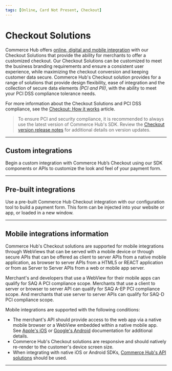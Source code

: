 ```yaml
---
tags: [Online, Card Not Present, Checkout]
---
```


# Checkout Solutions

Commerce Hub offers [online, digital and mobile integration](?path=docs/Getting-Started/Getting-Started-Online.md) with our Checkout Solutions that provide the ability for merchants to offer a customized checkout. Our Checkout Solutions can be customized to meet the business branding requirements and ensure a consistent user experience, while maximizing the checkout conversion and keeping customer data secure.  Commerce Hub's Checkout solution provides for a range of solutions that provide design flexibility, ease of integration and the collection of secure data elements *(PCI and PII)*, with the ability to meet your PCI DSS compliance tolerance needs.

For more information about the Checkout Solutions and PCI DSS compliance, see the [Checkout: How it works](?path=docs/Online-Mobile-Digital/Checkout/Checkout-How-It-Works.md) article.

<!-- theme: caution -->
> To ensure PCI and security compliance, it is recommended to always use the latest version of Commerce Hub's SDK. Review the [Checkout version release notes](?path=docs/Online-Mobile-Digital/Checkout/Checkout-Version-Release.md) for additional details on version updates.

---

## Custom integrations

Begin a custom integration with Commerce Hub’s Checkout using our SDK components or APIs to customize the look and feel of your payment form.

<!-- type: row -->

<!-- type: card
title: APIs
description: Allows a merchant an easy and secure way to manage and encrypt the payment data on their website or customer's mobile device and send it to Commerce Hub's Capture API.
link: ?path=docs/Online-Mobile-Digital/Checkout/API/API-Only.md
-->

<!-- type: card
title: Hosted Fields
description: Allows a merchant an easy and secure way to embed a payment form into a website or customer's mobile device.
link: ?path=docs/Online-Mobile-Digital/Checkout/Hosted-Fields/Hosted-Fields.md
-->

<!-- type: card
title: Paze
description: Add Paze to your payment options for secure and efficient transactions.
link: ?path=docs/Resources/Guides/Payment-Sources/Paze/Paze.md
-->

<!-- type: row-end -->

---

## Pre-built integrations

Use a pre-built Commerce Hub Checkout integration with our configuration tool to build a payment form. This form can be injected into your website or app, or loaded in a new window.

<!-- type: row -->

<!-- type: card
title: Hosted Pages
description: Allows a merchant to redirect their customer to a secure Commerce Hub Hosted Page to process a transaction.
link:
-->

<!-- type: card
title: Hosted Forms
description: Allows a merchant an easy and secure way to configure a payment form to be embedded into a website or customer's mobile device.
link:
-->

<!-- type: row-end -->

---

## Mobile integrations information

Commerce Hub's Checkout solutions are supported for mobile integrations through WebViews that can be served with a mobile device or through secure APIs that can be offered as client to server APIs from a native mobile application, as browser to server APIs from a HTML5 or REACT application or from as Server to Server APIs from a web or mobile app server.

Merchant's and developers that use a WebView for their mobile apps can qualify for SAQ A PCI compliance scope. Merchants that use a client to server or browser to server API can qualify for SAQ A-EP PCI compliance scope. And merchants that use server to server APIs can qualify for SAQ-D PCI compliance scope.

Mobile integrations are supported with the following conditions:

- The merchant's API should provide access to the web app via a native mobile browser or a WebView embedded within a native mobile app. See [Apple's iOS](https://developer.apple.com/documentation/webkit/wkwebview) or [Google's Android](https://developer.android.com/reference/android/webkit/WebView) documentation for additional details.
- Commerce Hub's Checkout solutions are responsive and should natively re-render to the customer's device screen size.
- When integrating with native iOS or Android SDKs, [Commerce Hub's API solutions](?path=docs/Resources/API-Documents/Use-Our-APIs.md) should be used.

---
